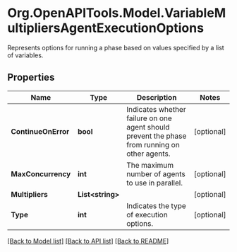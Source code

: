 # Org.OpenAPITools.Model.VariableMultipliersAgentExecutionOptions
Represents options for running a phase based on values specified by a list of variables.

## Properties

Name | Type | Description | Notes
------------ | ------------- | ------------- | -------------
**ContinueOnError** | **bool** | Indicates whether failure on one agent should prevent the phase from running on other agents. | [optional] 
**MaxConcurrency** | **int** | The maximum number of agents to use in parallel. | [optional] 
**Multipliers** | **List&lt;string&gt;** |  | [optional] 
**Type** | **int** | Indicates the type of execution options. | [optional] 

[[Back to Model list]](../README.md#documentation-for-models) [[Back to API list]](../README.md#documentation-for-api-endpoints) [[Back to README]](../README.md)

